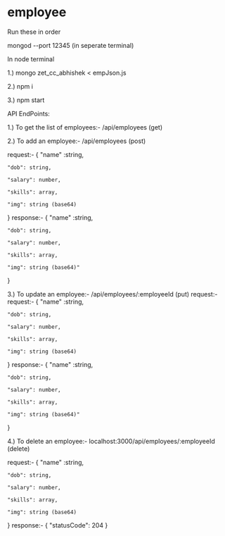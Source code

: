 # employee

Run these in order

mongod --port 12345 (in seperate terminal)

In node terminal

1.) mongo zet_cc_abhishek < empJson.js

2.) npm i

3.) npm start

API EndPoints:

1.) To get the list of employees:- /api/employees (get)

2.) To add an employee:- /api/employees (post)

request:-
  {
    "name" :string,
    
    "dob": string,
    
    "salary": number,
    
    "skills": array,
    
    "img": string (base64)
    
  }
 response:-
 {
    "name" :string,
    
    "dob": string,
    
    "salary": number,
    
    "skills": array,
    
    "img": string (base64)"
 }

3.) To update an employee:- /api/employees/:employeeId (put)
request:-
request:-
  {
    "name" :string,
    
    "dob": string,
    
    "salary": number,
    
    "skills": array,
    
    "img": string (base64)
    
  }
 response:-
 {
    "name" :string,
    
    "dob": string,
    
    "salary": number,
    
    "skills": array,
    
    "img": string (base64)"
 }


4.) To delete an employee:- localhost:3000/api/employees/:employeeId (delete)

request:-
  {
    "name" :string,
    
    "dob": string,
    
    "salary": number,
    
    "skills": array,
    
    "img": string (base64)
  }
 response:-
 {
    "statusCode": 204
 }
